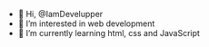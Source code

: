- 👋 Hi, @IamDevelupper
- 👀 I’m interested in web development
- 🌱 I’m currently learning html, css and JavaScript
